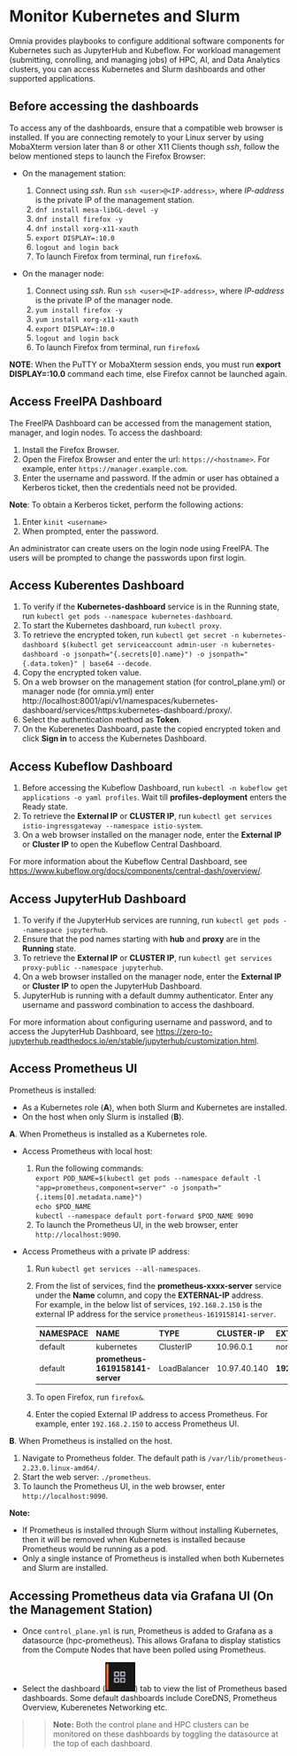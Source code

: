 # Monitor Kubernetes and Slurm
Omnia provides playbooks to configure additional software components for Kubernetes such as JupyterHub and Kubeflow. For workload management (submitting, conrolling, and managing jobs) of HPC, AI, and Data Analytics clusters, you can access Kubernetes and Slurm dashboards and other supported applications. 

## Before accessing the dashboards
To access any of the dashboards, ensure that a compatible web browser is installed. If you are connecting remotely to your Linux server by using MobaXterm version later than 8 or other X11 Clients though *ssh*, follow the below mentioned steps to launch the Firefox Browser:  
* On the management station:
	1. Connect using *ssh*. Run `ssh <user>@<IP-address>`, where *IP-address* is the private IP of the management station.
	2. `dnf install mesa-libGL-devel -y`
	3. `dnf install firefox -y`
	4. `dnf install xorg-x11-xauth`
	5. `export DISPLAY=:10.0`
	6. `logout and login back`
	7. To launch Firefox from terminal, run `firefox&`.  
	
* On the manager node:
	1. Connect using *ssh*. Run `ssh <user>@<IP-address>`, where *IP-address* is the private IP of the manager node.
	2. `yum install firefox -y`
	3. `yum install xorg-x11-xauth`
	4. `export DISPLAY=:10.0`
	5. `logout and login back`
	6. To launch Firefox from terminal, run `firefox&`

**NOTE**: When the PuTTY or MobaXterm session ends, you must run **export DISPLAY=:10.0** command each time, else Firefox cannot be launched again.  

## Access FreeIPA Dashboard  
The FreeIPA Dashboard can be accessed from the management station, manager, and login nodes. To access the dashboard:
1.	Install the Firefox Browser.
2.	Open the Firefox Browser and enter the url: `https://<hostname>`. For example, enter `https://manager.example.com`.
3.	Enter the username and password. If the admin or user has obtained a Kerberos ticket, then the credentials need not be provided.  

**Note**: To obtain a Kerberos ticket, perform the following actions:
1. Enter `kinit <username>`
2. When prompted, enter the password.

An administrator can create users on the login node using FreeIPA. The users will be prompted to change the passwords upon first login.

## Access Kuberentes Dashboard
1. To verify if the **Kubernetes-dashboard** service is in the Running state, run `kubectl get pods --namespace kubernetes-dashboard`.
2. To start the Kubernetes dashboard, run `kubectl proxy`.
3. To retrieve the encrypted token, run `kubectl get secret -n kubernetes-dashboard $(kubectl get serviceaccount admin-user -n kubernetes-dashboard -o jsonpath="{.secrets[0].name}") -o jsonpath="{.data.token}" | base64 --decode`.
4. Copy the encrypted token value.
5. On a web browser on the management station (for control_plane.yml) or manager node (for omnia.yml) enter http://localhost:8001/api/v1/namespaces/kubernetes-dashboard/services/https:kubernetes-dashboard:/proxy/.
6. Select the authentication method as __Token__.
7. On the Kuberenetes Dashboard, paste the copied encrypted token and click **Sign in** to access the Kubernetes Dashboard.

## Access Kubeflow Dashboard
1. Before accessing the Kubeflow Dashboard, run `kubectl -n kubeflow get applications -o yaml profiles`. Wait till **profiles-deployment** enters the Ready state.
2. To retrieve the **External IP** or **CLUSTER IP**, run `kubectl get services istio-ingressgateway --namespace istio-system`.
3. On a web browser installed on the manager node, enter the **External IP** or **Cluster IP** to open the Kubeflow Central Dashboard.  

For more information about the Kubeflow Central Dashboard, see https://www.kubeflow.org/docs/components/central-dash/overview/.

## Access JupyterHub Dashboard

1. To verify if the JupyterHub services are running, run `kubectl get pods --namespace jupyterhub`.
2. Ensure that the pod names starting with __hub__ and __proxy__ are in the **Running** state.
3. To retrieve the **External IP** or **CLUSTER IP**, run `kubectl get services proxy-public --namespace jupyterhub`.
4. On a web browser installed on the manager node, enter the **External IP** or **Cluster IP** to open the JupyterHub Dashboard.
5. JupyterHub is running with a default dummy authenticator. Enter any username and password combination to access the dashboard.

For more information about configuring username and password, and to access the JupyterHub Dashboard, see https://zero-to-jupyterhub.readthedocs.io/en/stable/jupyterhub/customization.html.

## Access Prometheus UI

Prometheus is installed:
  * As a Kubernetes role (**A**), when both Slurm and Kubernetes are installed.
  * On the host when only Slurm is installed (**B**).

**A**. When Prometheus is installed as a Kubernetes role.  
* Access Prometheus with local host:  
    1. Run the following commands:  
       `export POD_NAME=$(kubectl get pods --namespace default -l "app=prometheus,component=server" -o jsonpath="{.items[0].metadata.name}")`  
       `echo $POD_NAME`  
       `kubectl --namespace default port-forward $POD_NAME 9090`  
    2. To launch the Prometheus UI, in the web browser, enter `http://localhost:9090`.
  
* Access Prometheus with a private IP address:
    1. Run `kubectl get services --all-namespaces`.
    2. From the list of services, find  the **prometheus-xxxx-server** service under the **Name** column, and copy the **EXTERNAL-IP** address.  
   For example, in the below list of services, `192.168.2.150` is the external IP address for the service `prometheus-1619158141-server`.
   
		NAMESPACE	|	NAME	|	TYPE	|	CLUSTER-IP	|	EXTERNAL-IP	|	PORT(S)	|	AGE  
		---------	|	----	|	----	|	----------	|	-----------	|	-------	|	----  
		default	|	kubernetes	|	ClusterIP	|	10.96.0.1	|	none	|	443/TCP	|	107m  
		default	|	**prometheus-1619158141-server**	|	LoadBalancer	|	10.97.40.140	|	**192.168.2.150**	|	80:31687/TCP	|	106m  
    3. To open Firefox, run `firefox&`.
    4. Enter the copied External IP address to access Prometheus. For example, enter `192.168.2.150` to access Prometheus UI.

**B**. When Prometheus is installed on the host.
1. Navigate to Prometheus folder. The default path is `/var/lib/prometheus-2.23.0.linux-amd64/`.
2. Start the web server: `./prometheus`.  
3. To launch the Prometheus UI, in the web browser, enter `http://localhost:9090`. 

__Note:__ 
* If Prometheus is installed through Slurm without installing Kubernetes, then it will be removed when Kubernetes is installed because Prometheus would be running as a pod. 
* Only a single instance of Prometheus is installed when both Kubernetes and Slurm are installed.

## Accessing Prometheus data via Grafana UI (On the Management Station)

* Once `control_plane.yml` is run, Prometheus is added to Grafana as a datasource (hpc-prometheus). This allows Grafana to display statistics from the Compute Nodes that have been polled using Prometheus.

* Select the dashboard (![Dashboard Icon](Images/DashBoardIcon.PNG)) tab to view the list of Prometheus based dashboards. Some default dashboards include CoreDNS, Prometheus Overview, Kuberenetes Networking etc.

>> __Note:__ Both the control plane and HPC clusters can be monitored on these dashboards by toggling the datasource at the top of each dashboard. 

